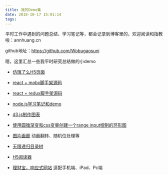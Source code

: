 ```yaml
---
title: 我的Demo集
date: 2018-10-17 15:01:14
tags:
---
```


平时工作中遇到的问题总结、学习笔记等，都会记录到博客里的，欢迎阅读和指教啦：annhuang.cn

github地址：https://github.com/Wobugaosuni

嗯，这里汇总一些我平时研究总结做的小demo

- [仿饿了么H5页面](https://github.com/Wobugaosuni/sellByReact)

- [react + mobx脚手架源码](https://github.com/Wobugaosuni/react-mobx-app-base)

- [react + redux脚手架源码](https://github.com/Wobugaosuni/qiu-react-cli)

- [node.js学习笔记和demo](https://github.com/Wobugaosuni/node-practice)

- [d3.js制作图表](http://annhuang.cn/d3Chart/)

- [使用圆锥渐变和css变量创建一个range input控制的环形图](http://annhuang.cn/rangeInput/)

- [图片画廊](http://annhuang.cn/galleryByReact/)
  动画翻转、随机位处理等

- [无限递归目录树](http://annhuang.cn/recursive-directory-tree/)

- [H5阅读器](https://github.com/Wobugaosuni/WebApp-Reader)

- [理财宝，响应式网站](https://github.com/Wobugaosuni/ResponsiveWEb)
  适配手机端、iPad、Pc端
